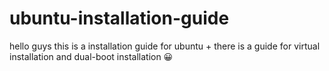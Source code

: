 # ubuntu-installation-guide
hello guys this is a installation guide for ubuntu + there is a guide for virtual installation and dual-boot installation 😀
